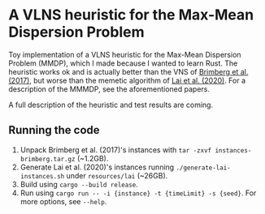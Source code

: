 # A VLNS heuristic for the Max-Mean Dispersion Problem

Toy implementation of a VLNS heuristic for the Max-Mean Dispersion Problem (MMDP), which I made because I wanted to learn Rust. The heuristic works ok and is actually better than the VNS of [Brimberg et al. (2017)](http://dx.doi.org/10.1016/j.ins.2016.12.021), but worse than the memetic algorithm of [Lai et al. (2020)](https://doi.org/10.1016/j.eswa.2019.112856). For a description of the MMMDP, see the aforementioned papers.

A full description of the heuristic and test results are coming.

## Running the code

1. Unpack Brimberg et al. (2017)'s instances with `tar -zxvf instances-brimberg.tar.gz` (~1.2GB).
1. Generate Lai et al. (2020)'s instances running `./generate-lai-instances.sh` under `resources/lai` (~26GB).
1. Build using `cargo --build release`.
1. Run using `cargo run -- -i {instance} -t {timeLimit} -s {seed}`. For more options, see `--help`.
